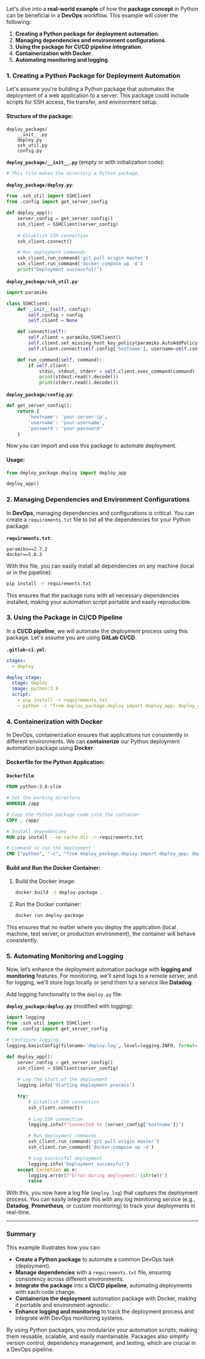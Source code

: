 Let's dive into a **real-world example** of how the **package concept** in Python can be beneficial in a **DevOps** workflow. This example will cover the following:

1. **Creating a Python package for deployment automation**.
2. **Managing dependencies and environment configurations**.
3. **Using the package for CI/CD pipeline integration**.
4. **Containerization with Docker**.
5. **Automating monitoring and logging**.

### 1. **Creating a Python Package for Deployment Automation**

Let's assume you're building a Python package that automates the deployment of a web application to a server. This package could include scripts for SSH access, file transfer, and environment setup.

#### Structure of the package:

```
deploy_package/
    __init__.py
    deploy.py
    ssh_util.py
    config.py
```

**`deploy_package/__init__.py`** (empty or with initialization code):
```python
# This file makes the directory a Python package.
```

**`deploy_package/deploy.py`**:
```python
from .ssh_util import SSHClient
from .config import get_server_config

def deploy_app():
    server_config = get_server_config()
    ssh_client = SSHClient(server_config)
    
    # Establish SSH connection
    ssh_client.connect()

    # Run deployment commands
    ssh_client.run_command('git pull origin master')
    ssh_client.run_command('docker-compose up -d')
    print("Deployment successful!")
```

**`deploy_package/ssh_util.py`**:
```python
import paramiko

class SSHClient:
    def __init__(self, config):
        self.config = config
        self.client = None

    def connect(self):
        self.client = paramiko.SSHClient()
        self.client.set_missing_host_key_policy(paramiko.AutoAddPolicy())
        self.client.connect(self.config['hostname'], username=self.config['username'], password=self.config['password'])

    def run_command(self, command):
        if self.client:
            stdin, stdout, stderr = self.client.exec_command(command)
            print(stdout.read().decode())
            print(stderr.read().decode())
```

**`deploy_package/config.py`**:
```python
def get_server_config():
    return {
        'hostname': 'your-server-ip',
        'username': 'your-username',
        'password': 'your-password'
    }
```

Now you can import and use this package to automate deployment.

#### Usage:

```python
from deploy_package.deploy import deploy_app

deploy_app()
```

### 2. **Managing Dependencies and Environment Configurations**

In **DevOps**, managing dependencies and configurations is critical. You can create a `requirements.txt` file to list all the dependencies for your Python package:

**`requirements.txt`**:
```
paramiko==2.7.2
docker==5.0.3
```

With this file, you can easily install all dependencies on any machine (local or in the pipeline):

```bash
pip install -r requirements.txt
```

This ensures that the package runs with all necessary dependencies installed, making your automation script portable and easily reproducible.

### 3. **Using the Package in CI/CD Pipeline**

In a **CI/CD pipeline**, we will automate the deployment process using this package. Let's assume you are using **GitLab CI/CD**.

**`.gitlab-ci.yml`**:

```yaml
stages:
  - deploy

deploy_stage:
  stage: deploy
  image: python:3.8
  script:
    - pip install -r requirements.txt
    - python -c "from deploy_package.deploy import deploy_app; deploy_app()"
```

### 4. **Containerization with Docker**

In DevOps, containerization ensures that applications run consistently in different environments. We can **containerize** our Python deployment automation package using **Docker**.

#### Dockerfile for the Python Application:

**`Dockerfile`**:
```Dockerfile
FROM python:3.8-slim

# Set the working directory
WORKDIR /app

# Copy the Python package code into the container
COPY . /app/

# Install dependencies
RUN pip install --no-cache-dir -r requirements.txt

# Command to run the deployment
CMD ["python", "-c", "from deploy_package.deploy import deploy_app; deploy_app()"]
```

#### Build and Run the Docker Container:

1. Build the Docker image:
   ```bash
   docker build -t deploy-package .
   ```

2. Run the Docker container:
   ```bash
   docker run deploy-package
   ```

This ensures that no matter where you deploy the application (local machine, test server, or production environment), the container will behave consistently.

### 5. **Automating Monitoring and Logging**

Now, let’s enhance the deployment automation package with **logging and monitoring** features. For monitoring, we'll send logs to a remote server, and for logging, we'll store logs locally or send them to a service like **Datadog**.

Add logging functionality to the `deploy.py` file:

**`deploy_package/deploy.py`** (modified with logging):
```python
import logging
from .ssh_util import SSHClient
from .config import get_server_config

# Configure logging
logging.basicConfig(filename='deploy.log', level=logging.INFO, format='%(asctime)s - %(levelname)s - %(message)s')

def deploy_app():
    server_config = get_server_config()
    ssh_client = SSHClient(server_config)
    
    # Log the start of the deployment
    logging.info('Starting deployment process')

    try:
        # Establish SSH connection
        ssh_client.connect()
        
        # Log SSH connection
        logging.info(f"Connected to {server_config['hostname']}")

        # Run deployment commands
        ssh_client.run_command('git pull origin master')
        ssh_client.run_command('docker-compose up -d')

        # Log successful deployment
        logging.info('Deployment successful')
    except Exception as e:
        logging.error(f"Error during deployment: {str(e)}")
        raise
```

With this, you now have a log file (`deploy.log`) that captures the deployment process. You can easily integrate this with any log monitoring service (e.g., **Datadog**, **Prometheus**, or custom monitoring) to track your deployments in real-time.

---

### Summary

This example illustrates how you can:

- **Create a Python package** to automate a common DevOps task (deployment).
- **Manage dependencies** with a `requirements.txt` file, ensuring consistency across different environments.
- **Integrate the package** into a **CI/CD pipeline**, automating deployments with each code change.
- **Containerize the deployment** automation package with Docker, making it portable and environment-agnostic.
- **Enhance logging and monitoring** to track the deployment process and integrate with DevOps monitoring systems.

By using Python packages, you modularize your automation scripts, making them reusable, scalable, and easily maintainable. Packages also simplify version control, dependency management, and testing, which are crucial in a DevOps pipeline.